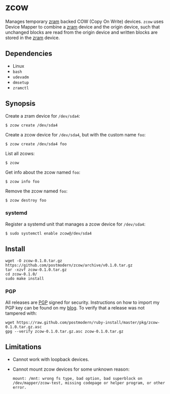 # zcow

Manages temporary [zram] backed COW (Copy On Write) devices. `zcow` uses
Device Mapper to combine a [zram] device and the origin device, such that
unchanged blocks are read from the origin device and written blocks are stored
in the [zram] device.

## Dependencies

* Linux
* `bash`
* `udevadm`
* `dmsetup`
* `zramctl`

## Synopsis

Create a zram device for `/dev/sda4`:

    $ zcow create /dev/sda4

Create a zcow device for `/dev/sda4`, but with the custom name
`foo`:

    $ zcow create /dev/sda4 foo

List all zcows:

    $ zcow

Get info about the zcow named `foo`:

    $ zcow info foo

Remove the zcow named `foo`:

    $ zcow destroy foo

### systemd

Register a systemd unit that manages a zcow device for `/dev/sda4`:

    $ sudo systemctl enable zcow@/dev/sda4

## Install

    wget -O zcow-0.1.0.tar.gz https://github.com/postmodern/zcow/archive/v0.1.0.tar.gz
    tar -xzvf zcow-0.1.0.tar.gz
    cd zcow-0.1.0/
    sudo make install

### PGP

All releases are [PGP] signed for security. Instructions on how to import my
PGP key can be found on my [blog][1]. To verify that a release was not tampered
with:

    wget https://raw.github.com/postmodern/ruby-install/master/pkg/zcow-0.1.0.tar.gz.asc
    gpg --verify zcow-0.1.0.tar.gz.asc zcow-0.1.0.tar.gz

## Limitations

* Cannot work with loopback devices.
* Cannot mount zcow devices for some unknown reason:

      mount: /mnt: wrong fs type, bad option, bad superblock on /dev/mapper/zcow-test, missing codepage or helper program, or other error.

[zram]: https://www.kernel.org/doc/Documentation/blockdev/zram.txt

[PGP]: http://en.wikipedia.org/wiki/Pretty_Good_Privacy
[1]: http://postmodern.github.com/contact.html#pgp

